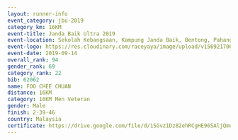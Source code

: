 ```yaml
---
layout: runner-info 
event_category: jbu-2019 
category_km: 16KM 
event-title: Janda Baik Ultra 2019
event-location: Sekolah Kebangsaan, Kampung Janda Baik, Bentong, Pahang, Malaysia 
event-logo: https://res.cloudinary.com/raceyaya/image/upload/v1569217009/logo/janda-baik_vch1pc.jpg 
event-date: 2019-09-14 
overall_rank: 94
gender_rank: 69
category_rank: 22
bib: 62062
name: FOO CHEE CHUAN
distance: 16KM
category: 16KM Men Veteran
gender: Male
finish: 2-39-46
country: Malaysia
certificate: https://drive.google.com/file/d/1SGvz1Dz82ehRCgHE96SAljQmuP_6ykCH/view?usp=sharing
---
```

